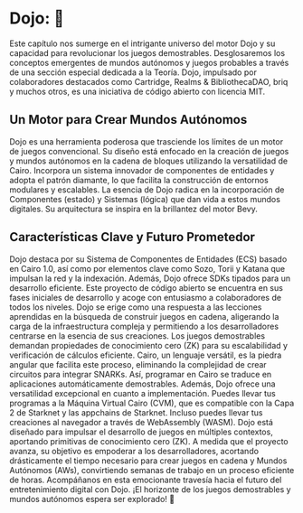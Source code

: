 # Dojo: 🚧

Este capítulo nos sumerge en el intrigante universo del motor Dojo y su capacidad para revolucionar los juegos demostrables. Desglosaremos los conceptos emergentes de mundos autónomos y juegos probables a través de una sección especial dedicada a la Teoría. Dojo, impulsado por colaboradores destacados como Cartridge, Realms & BibliothecaDAO, briq y muchos otros, es una iniciativa de código abierto con licencia MIT.

## Un Motor para Crear Mundos Autónomos

Dojo es una herramienta poderosa que trasciende los límites de un motor de juegos convencional. Su diseño está enfocado en la creación de juegos y mundos autónomos en la cadena de bloques utilizando la versatilidad de Cairo. Incorpora un sistema innovador de componentes de entidades y adopta el patrón diamante, lo que facilita la construcción de entornos modulares y escalables. La esencia de Dojo radica en la incorporación de Componentes (estado) y Sistemas (lógica) que dan vida a estos mundos digitales. Su arquitectura se inspira en la brillantez del motor Bevy.

## Características Clave y Futuro Prometedor

Dojo destaca por su Sistema de Componentes de Entidades (ECS) basado en Cairo 1.0, así como por elementos clave como Sozo, Torii y Katana que impulsan la red y la indexación. Además, Dojo ofrece SDKs tipados para un desarrollo eficiente. Este proyecto de código abierto se encuentra en sus fases iniciales de desarrollo y acoge con entusiasmo a colaboradores de todos los niveles. Dojo se erige como una respuesta a las lecciones aprendidas en la búsqueda de construir juegos en cadena, aligerando la carga de la infraestructura compleja y permitiendo a los desarrolladores centrarse en la esencia de sus creaciones. Los juegos demostrables demandan propiedades de conocimiento cero (ZK) para su escalabilidad y verificación de cálculos eficiente. Cairo, un lenguaje versátil, es la piedra angular que facilita este proceso, eliminando la complejidad de crear circuitos para integrar SNARKs. Así, programar en Cairo se traduce en aplicaciones automáticamente demostrables. Además, Dojo ofrece una versatilidad excepcional en cuanto a implementación. Puedes llevar tus programas a la Máquina Virtual Cairo (CVM), que es compatible con la Capa 2 de Starknet y las appchains de Starknet. Incluso puedes llevar tus creaciones al navegador a través de WebAssembly (WASM). Dojo está diseñado para impulsar el desarrollo de juegos en múltiples contextos, aportando primitivas de conocimiento cero (ZK). A medida que el proyecto avanza, su objetivo es empoderar a los desarrolladores, acortando drásticamente el tiempo necesario para crear juegos en cadena y Mundos Autónomos (AWs), convirtiendo semanas de trabajo en un proceso eficiente de horas. Acompáñanos en esta emocionante travesía hacia el futuro del entretenimiento digital con Dojo. ¡El horizonte de los juegos demostrables y mundos autónomos espera ser explorado! 🌟